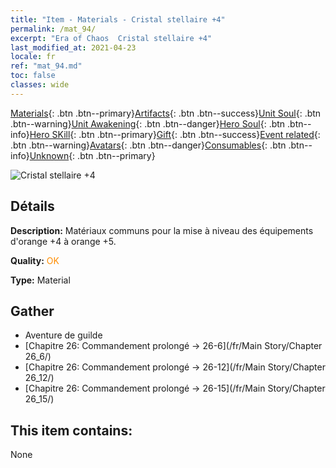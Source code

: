 ```yaml
---
title: "Item - Materials - Cristal stellaire +4"
permalink: /mat_94/
excerpt: "Era of Chaos  Cristal stellaire +4"
last_modified_at: 2021-04-23
locale: fr
ref: "mat_94.md"
toc: false
classes: wide
---
```

 [Materials](/ItemsFR/){: .btn .btn--primary}[Artifacts](/ItemsFR/Artifacts/){: .btn .btn--success}[Unit Soul](/ItemsFR/UnitSoul/){: .btn .btn--warning}[Unit Awakening](/ItemsFR/UnitAwakening/){: .btn .btn--danger}[Hero Soul](/ItemsFR/HeroSoul/){: .btn .btn--info}[Hero SKill](/ItemsFR/HeroSkill/){: .btn .btn--primary}[Gift](/ItemsFR/Gift/){: .btn .btn--success}[Event related](/ItemsFR/Events/){: .btn .btn--warning}[Avatars](/ItemsFR/Avatars/){: .btn .btn--danger}[Consumables](/ItemsFR/Consumables/){: .btn .btn--info}[Unknown](/ItemsFR/Unknown/){: .btn .btn--primary}

 ![Cristal stellaire +4](/images/t/i_cailiao_shuijing3.png)

## Détails
 **Description:** Matériaux communs pour la mise à niveau des équipements d'orange +4 à orange +5.

 **Quality:** <span style="color: #FF8C00">OK</span>

 **Type:** Material

## Gather

*    Aventure de guilde 
*    [Chapitre 26: Commandement prolongé -> 26-6](/fr/Main Story/Chapter 26_6/) 
*    [Chapitre 26: Commandement prolongé -> 26-12](/fr/Main Story/Chapter 26_12/) 
*    [Chapitre 26: Commandement prolongé -> 26-15](/fr/Main Story/Chapter 26_15/) 

## This item contains:

  None

